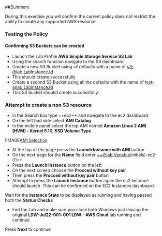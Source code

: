 ##Summary

During this exercise you will confirm the current policy does not restrict the ability to create any supported AWS resource 

### Testing the Policy

#### Confirming S3 Buckets can be created

- Launch the Lab Profile **AWS Simple Storage Service S3 Lab**
- Using the search function navigate to the S3 dashboard
- Create a new S3 Bucket using all defaults with a name of s3-@lab.LabInstance.Id
- This should create successfully
- Create a second S3 Bucket using all the defaults with the name of test-@lab.LabInstance.Id
- This S3 bucket shoukd create successfully.

### Attempt to create a non S3 resource

- In the Search box type ++ec2++ and navigate to the ec2 dashboard.
- On the left had side select **AMI Catalog**
- In the middle panel select the top AMI named **Amazon Linux 2 AMI (HVM) - Kernel 5.10, SSD Volume Type**

!IMAGE[AMI Selection](images/image6.jpg)

- At the top of the page press the **Launch Instance with AMI** button
- On the next page for the **Name** field enter ++@lab.Variable(initials)-ec2-01++
- Press the **Launch Instance** button on the left
- On the next screen choose the **Procced without key pair**
- Then press the **Procced without key pair** button
- Attempt to press the **Launch Instance** button again the ec2 Instance should launch.  This can be confirmed on the EC2 Instances dashboard.  

Wait for the **Instance State** to be displayed as running and having passed both the **Status Checks**

- End the Lab and make sure you close both Windows just leaving the original **LDW-Jul22-001: 001 LDW - AWS Cloud** lab running and continue.

Press **Next** to continue

